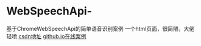 # WebSpeechApi-
基于ChromeWebSpeechApi的简单语音识别案例
一个html页面，很简陋，大佬轻喷
[csdn地址](https://blog.csdn.net/li18434/article/details/105605270)
[github.io在线案例]()
